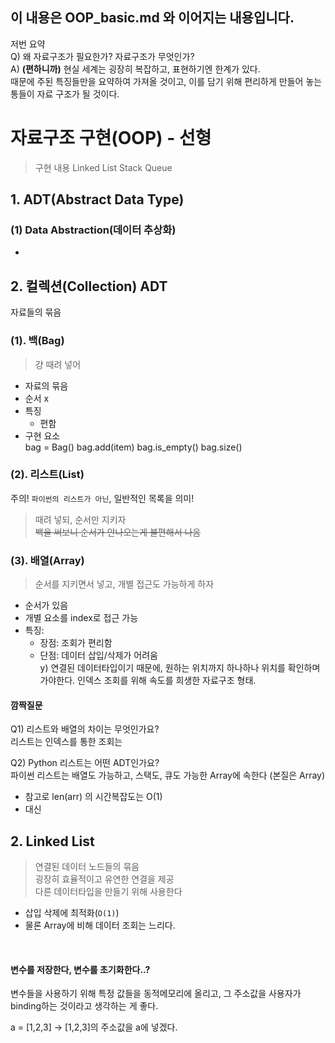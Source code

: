 ## 이 내용은 OOP_basic.md 와 이어지는 내용입니다.
저번 요약  
Q) 왜 자료구조가 필요한가? 자료구조가 무엇인가?   
A) **(편하니까)** 현실 세계는 굉장히 복잡하고, 표현하기엔 한계가 있다.   
때문에 주된 특징들만을 요약하여 가져올 것이고, 이를 담기 위해 편리하게 만들어 놓는 통들이 자료 구조가 될 것이다.  

# 자료구조 구현(OOP) - 선형
> 구현 내용
> Linked List
> Stack
> Queue

## 1. ADT(Abstract Data Type)
### (1) Data Abstraction(데이터 추상화)
- 

## 2. 컬렉션(Collection) ADT
자료들의 묶음

### (1). 백(Bag)
> 걍 때려 넣어
- 자료의 묶음
- 순서 x
- 특징
    - 편함
- 구현 요소  
    bag = Bag()
    bag.add(item)
    bag.is_empty()
    bag.size()

### (2). 리스트(List)
주의! `파이썬의 리스트가 아닌`, 일반적인 목록을 의미!
> 때려 넣되, 순서만 지키자  
~~백을 써보니 순서가 안나오는게 불편해서 나옴~~


### (3). 배열(Array)
> 순서를 지키면서 넣고, 개별 접근도 가능하게 하자

- 순서가 있음
- 개별 요소를 index로 접근 가능
- 특징:
    - 장점: 조회가 편리함
    - 단점: 데이터 삽입/삭제가 어려움  
    y) 연결된 데이터타입이기 때문에, 원하는 위치까지 하나하나 위치를 확인하며 가야한다. 인덱스 조회를 위해 속도를 희생한 자료구조 형태.



#### 깜짝질문
Q1) 리스트와 배열의 차이는 무엇인가요?  
리스트는 인덱스를 통한 조회는

Q2) Python 리스트는 어떤 ADT인가요?  
파이썬 리스트는 배열도 가능하고, 스택도, 큐도 가능한 Array에 속한다 (본질은 Array)

- 참고로 len(arr) 의 시간복잡도는 O(1)
- 대신 

## 2. Linked List
> 연결된 데이터 노드들의 묶음  
> 굉장히 효율적이고 유연한 연결을 제공  
> 다른 데이터타입을 만들기 위해 사용한다  

- 삽입 삭제에 최적화(`O(1)`)
- 물론 Array에 비해 데이터 조회는 느리다.


<br>

#### 변수를 저장한다, 변수를 초기화한다..?
변수들을 사용하기 위해 특정 값들을 동적메모리에 올리고, 그 주소값을 사용자가 binding하는 것이라고 생각하는 게 좋다.

a = [1,2,3]   ->  [1,2,3]의 주소값을 a에 넣겠다.
